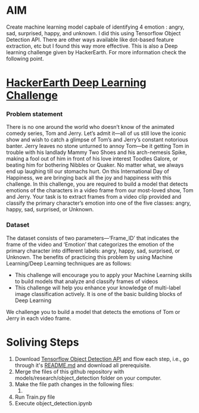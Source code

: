 # AIM
Create machine learning model capbale of identifying 4 emotion : angry, sad, surprised, happy, and unknown. I did this using Tensorflow Object Detection API. There are other ways available like dot-based feature extraction, etc but I found this way more effective. This is also a Deep learning challenge given by HackerEarth. For more information check the following point.

# <a href = 'https://www.hackerearth.com/challenges/competitive/hackerearth-deep-learning-challenge-emotion-detection-tom-jerry-cartoon/' >HackerEarth Deep Learning Challenge </a>
### Problem statement
There is no one around the world who doesn’t know of the animated comedy series, Tom and Jerry. Let’s admit it—all of us still love the iconic show and wish to catch a glimpse of Tom’s and Jerry’s constant notorious banter. Jerry leaves no stone unturned to annoy Tom—be it getting Tom in trouble with his landlady Mammy Two Shoes and his arch-nemesis Spike, making a fool out of him in front of his love interest Toodles Galore, or beating him for bothering Nibbles or Quaker. No matter what, we always end up laughing till our stomachs hurt.
On this International Day of Happiness, we are bringing back all the joy and happiness with this challenge. In this challenge, you are required to build a model that detects emotions of the characters in a video frame from our most-loved show, Tom and Jerry. 
Your task is to extract frames from a video clip provided and classify the primary character’s emotion into one of the five classes: angry, happy, sad, surprised, or Unknown.

### Dataset
The dataset consists of two parameters—‘Frame_ID’ that indicates the frame of the video and ‘Emotion’ that categorizes the emotion of the primary character into different labels: angry, happy, sad, surprised, or Unknown.
The benefits of practicing this problem by using Machine Learning/Deep Learning techniques are as follows:
<ul>
  <li>This challenge will encourage you to apply your Machine Learning skills to build models that analyze and classify frames of videos</li>
  <li>This challenge will help you enhance your knowledge of multi-label image classification actively. It is one of the basic building blocks of Deep Learning</li>
</ul>
We challenge you to build a model that detects the emotions of Tom or Jerry in each video frame.

# Soliving Steps
<ol>
  <li> Download <a href = 'https://github.com/tensorflow/models/tree/master/research/object_detection'>Tensorflow Object Detection API</a> and flow each step, i.e., go through it's <a href = 'https://github.com/tensorflow/models/blob/master/README.md'>README.md</a> and download all prerequisite.</li>
  <li> Merge the files of this github repository with models/research/object_detection folder on your computer.</li> 
  <li> Make the file path changes in the following files:<ol>
    <li></li>
    </ol>
  </li>
  <li> Run Train.py file </li>
  <li> Execute object_detection.ipynb </li>
</ol>
